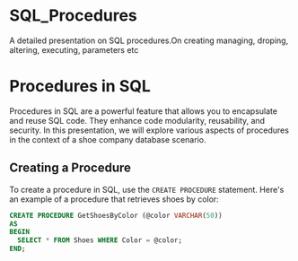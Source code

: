 # SQL_Procedures
A detailed presentation on SQL procedures.On creating managing, droping, altering, executing, parameters etc

# Procedures in SQL

Procedures in SQL are a powerful feature that allows you to encapsulate and reuse SQL code. They enhance code modularity, reusability, and security. In this presentation, we will explore various aspects of procedures in the context of a shoe company database scenario.

## Creating a Procedure

To create a procedure in SQL, use the `CREATE PROCEDURE` statement. Here's an example of a procedure that retrieves shoes by color:

```sql
CREATE PROCEDURE GetShoesByColor (@color VARCHAR(50))
AS
BEGIN
  SELECT * FROM Shoes WHERE Color = @color;
END;
